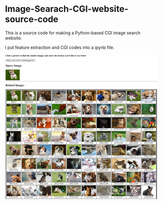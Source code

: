 # Image-Searach-CGI-website-source-code

This is a source code for making a Python-based CGI image search website.

I put feature extraction and CGI codes into a ipynb file.


<img src = 'search_result.jpg'>

